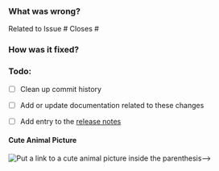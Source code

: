 ### What was wrong?

Related to Issue #
Closes #

### How was it fixed?

### Todo:

- [ ] Clean up commit history

- [ ] Add or update documentation related to these changes

- [ ] Add entry to the [release notes](https://github.com/ethereum/eth-rlp/blob/main/newsfragments/README.md)

#### Cute Animal Picture

![Put a link to a cute animal picture inside the parenthesis-->](<>)
